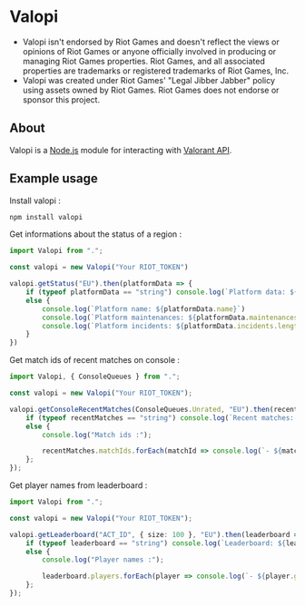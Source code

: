 # Valopi

- Valopi isn't endorsed by Riot Games and doesn't reflect the views or opinions of Riot Games or anyone officially involved in producing or managing Riot Games properties. Riot Games, and all associated properties are trademarks or registered trademarks of Riot Games, Inc.
- Valopi was created under Riot Games' "Legal Jibber Jabber" policy using assets owned by Riot Games.  Riot Games does not endorse or sponsor this project.

## About

Valopi is a [Node.js](https://nodejs.org/en) module for interacting with [Valorant API](https://developer.riotgames.com).

## Example usage

Install valopi :

```sh
npm install valopi
```

Get informations about the status of a region :

```ts
import Valopi from ".";

const valopi = new Valopi("Your RIOT_TOKEN")

valopi.getStatus("EU").then(platformData => {
	if (typeof platformData == "string") console.log(`Platform data: ${platformData}`);
	else {
		console.log(`Platform name: ${platformData.name}`)
		console.log(`Platform maintenances: ${platformData.maintenances.length}`)
		console.log(`Platform incidents: ${platformData.incidents.length}`)
	}
})
```

Get match ids of recent matches on console :

```ts
import Valopi, { ConsoleQueues } from ".";

const valopi = new Valopi("Your RIOT_TOKEN");

valopi.getConsoleRecentMatches(ConsoleQueues.Unrated, "EU").then(recentMatches => {
	if (typeof recentMatches == "string") console.log(`Recent matches: ${recentMatches}`);
	else {
		console.log("Match ids :");

		recentMatches.matchIds.forEach(matchId => console.log(`- ${matchId}`));
	};
});
```

Get player names from leaderboard :

```ts
import Valopi from ".";

const valopi = new Valopi("Your RIOT_TOKEN");

valopi.getLeaderboard("ACT_ID", { size: 100 }, "EU").then(leaderboard => {
	if (typeof leaderboard == "string") console.log(`Leaderboard: ${leaderboard}`);
	else {
		console.log("Player names :");

		leaderboard.players.forEach(player => console.log(`- ${player.gameName || "Anonymous"}`));
	};
});
```